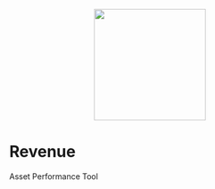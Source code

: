 <p align="center">
  <img src="https://github.com/mnemotron/Revenue/raw/master/revenue.doc/logo/revenue_logo.png" height="200">
</p>

# Revenue
Asset Performance Tool
